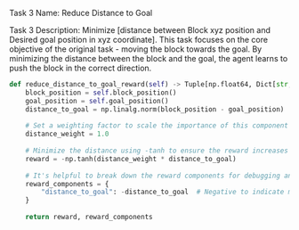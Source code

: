Task 3 Name: Reduce Distance to Goal

Task 3 Description: Minimize [distance between Block xyz position and Desired goal position in xyz coordinate]. This task focuses on the core objective of the original task - moving the block towards the goal. By minimizing the distance between the block and the goal, the agent learns to push the block in the correct direction.

```python
def reduce_distance_to_goal_reward(self) -> Tuple[np.float64, Dict[str, np.float64]]:
    block_position = self.block_position()
    goal_position = self.goal_position()
    distance_to_goal = np.linalg.norm(block_position - goal_position)
    
    # Set a weighting factor to scale the importance of this component
    distance_weight = 1.0
    
    # Minimize the distance using -tanh to ensure the reward increases as distance decreases
    reward = -np.tanh(distance_weight * distance_to_goal)
    
    # It's helpful to break down the reward components for debugging and understanding the contributions 
    reward_components = {
        "distance_to_goal": -distance_to_goal  # Negative to indicate minimization
    }
    
    return reward, reward_components
```